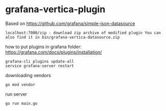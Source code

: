 # grafana-vertica-plugin

Based on https://github.com/grafana/simple-json-datasource

```
localhost:7000/zip - download zip archive of modified plugin You can also find it in bin/grafana-vertica-datasource.zip
```

how to put plugins in grafana folder: https://grafana.com/docs/plugins/installation/

```
grafana-cli plugins update-all
service grafana-server restart
```
downloading vendors
```
go mod vendor
```

run server
```
go run main.go
```
